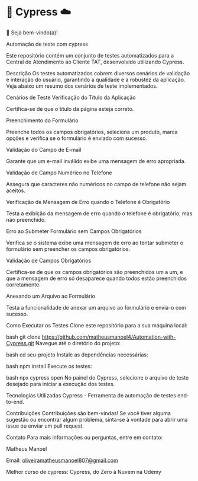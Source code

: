 # 🌲 Cypress ☁️

👋 Seja bem-vindo(a)!

Automação de teste com cypress

Este repositório contém um conjunto de testes automatizados para a Central de Atendimento ao Cliente TAT, desenvolvido utilizando Cypress.

Descrição
Os testes automatizados cobrem diversos cenários de validação e interação do usuário, garantindo a qualidade e a robustez da aplicação. Veja abaixo um resumo dos cenários de teste implementados.

Cenários de Teste
Verificação do Título da Aplicação

Certifica-se de que o título da página esteja correto.

Preenchimento do Formulário

Preenche todos os campos obrigatórios, seleciona um produto, marca opções e verifica se o formulário é enviado com sucesso.

Validação do Campo de E-mail

Garante que um e-mail inválido exibe uma mensagem de erro apropriada.

Validação de Campo Numérico no Telefone

Assegura que caracteres não numéricos no campo de telefone não sejam aceitos.

Verificação de Mensagem de Erro quando o Telefone é Obrigatório

Testa a exibição da mensagem de erro quando o telefone é obrigatório, mas não preenchido.

Erro ao Submeter Formulário sem Campos Obrigatórios

Verifica se o sistema exibe uma mensagem de erro ao tentar submeter o formulário sem preencher os campos obrigatórios.

Validação de Campos Obrigatórios

Certifica-se de que os campos obrigatórios são preenchidos um a um, e que a mensagem de erro só desaparece quando todos estão preenchidos corretamente.

Anexando um Arquivo ao Formulário

Testa a funcionalidade de anexar um arquivo ao formulário e envia-o com sucesso.

Como Executar os Testes
Clone este repositório para a sua máquina local:

bash
git clone https://github.com/matheusmanoel4/Automation-with-Cypress.git
Navegue até o diretório do projeto:

bash
cd seu-projeto
Instale as dependências necessárias:

bash
npm install
Execute os testes:

bash
npx cypress open
No painel do Cypress, selecione o arquivo de teste desejado para iniciar a execução dos testes.

Tecnologias Utilizadas
Cypress - Ferramenta de automação de testes end-to-end.

Contribuições
Contribuições são bem-vindas! Se você tiver alguma sugestão ou encontrar algum problema, sinta-se à vontade para abrir uma issue ou enviar um pull request.

Contato
Para mais informações ou perguntas, entre em contato:

Matheus Manoel

Email: oliveiramatheusmanoel807@gmail.com

Melhor curso de cypress: Cypress, do Zero à Nuvem na Udemy